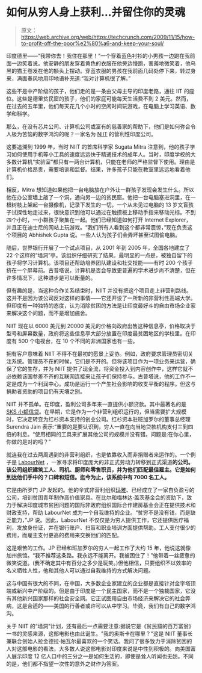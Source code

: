 # 如何从穷人身上获利…并留住你的灵魂

> 原文：<https://web.archive.org/web/https://techcrunch.com/2009/11/15/how-to-profit-off-the-poor%e2%80%a6-and-keep-your-soul/>

印度德里——“我带你去！我住在那里！”一个穿着蓝色衬衫的小男孩一边跑在我前面一边笑着说。他安静的朋友穿着黄色的衣服在他旁边慢跑，害羞地微笑着，他乌黑的猫王卷发在他的额头上摆动。穿蓝衣服的男孩在我前面几码处停下来，转过身来，满面春风地用印地语补充道:“我对计算机很了解。”

这些不是中产阶级的孩子，他们走的是一条由父母主导的印度老路，通往 IIT 的座位。这些是德里贫民窟的孩子，他们的家庭可能每天生活费不到 2 美元。然而，在过去的五年里，他们每天花几个小时的空闲时间玩游戏，在电脑上学习英语、数学和科学。

那么，在没有芯片公司、计算机公司或富有的慈善家的帮助下，他们是如何弥合令人极为苦恼的数字鸿沟的呢？一家名为 [NIIT](https://web.archive.org/web/20230119042343/http://www.niit.com/Pages/DefaultINDIA.aspx) 的营利性印度公司。

这要追溯到 1999 年，当时 NIIT 的首席科学家 Sugata Mitra 注意到，他的孩子学习如何使用手机等小工具的速度远远快于精通技术的成年人。当时，印度学校的大多数计算机“实验室”都只有一两台计算机，只能在老师的严格监督下使用。理由是计算机价格昂贵，需要培训和监督。结果，许多孩子只能在教室里远远地看着他们。

相反，Mitra 想知道如果他把一台电脑放在户外让一群孩子发现会发生什么。所以他在办公室墙上敲了一个洞，通向另一边的贫民窟。他把一台电脑塞进洞里，在一根树枝上架起一台摄像机，记录下发生的一切。一个从未见过电脑的 13 岁文盲孩子试探性地走过来，很快意识到他可以通过在触摸板上移动手指来移动光标。不到四个小时，一小群孩子聚集在一起。他们已经知道如何打开 Internet Explorer，并且正在迪士尼的网站上玩游戏。“我们所有人看到这个都非常震惊，”现在负责这个项目的 Abhishek Gupta 说。一些人认为孩子们会弄坏甚至试图偷电脑。

随后，世界银行开展了一个试点项目，从 2001 年到 2005 年，全国各地建立了 22 个这样的“墙洞”亭。该组织仔细研究了结果。最明显的一点是，被独自留下的孩子将学习计算机。该项目还帮助培养团队建设和社交技能——有时 200 个孩子挤在一个屏幕前。古普塔说，计算机是否会导致更普遍的学术进步尚不清楚，但在许多情况下，这种进步是可以衡量的。

但有趣的是，当这种合作关系结束时，NIIT 并没有把这个项目走上非营利路线。这并不是因为该公司反对这样的事情——它还开设了一所新的非营利性高端大学。但印度有一种独特的态度，认为消除贫困的方法是让印度最好斗的自由市场企业家来解决这个问题，而不是增加施舍。

NIIT 现在以 6000 美元到 20000 美元的价格向政府出售这种信息亭，价格取决于型号和屏幕数量，政府将这些信息亭大部分放置在印度最贫困地区的学校里。在印度有 500 个电视台，在 10 个不同的非洲国家也有一些。

拥有客户意味着 NIIT 不得不在最初的愿景上妥协。例如，政府要求管理员密切关注系统。管理员不在的时候，它们是不开的。但将该项目作为一项业务来运营，确保了它的生存，并为 NIIT 提供了现金流，将资金投入到内容创作中，这样它就不必依赖该国参差不齐的互联网连接来让孩子们保持参与。古普塔说，他的工作不一定是成为一个利润中心。成功是运行一个产生社会影响的收支平衡的程序。但这与捐助者资助的项目仍有天壤之别。

NIIT 并不孤单。在印度，盈利公司多年来一直提供小额贷款。其中最著名的是 [SKS 小额信贷](https://web.archive.org/web/20230119042343/http://www.sksindia.com/)。在早期，它是作为一个非营利组织运行的，但当需要扩大规模时，它决定转变为红杉资本支持的创业公司。红杉资本驻班加罗尔的董事总经理 Surendra Jain 表示:“重要的是要认识到，穷人一直在向当地贷款机构支付三到四倍的利息。“使用相同的工具来扩展其他公司的规模并没有错。问题是:在你心里，你做的是对的吗？”

就连我在过去两周遇到的非营利组织，也是依靠收入而非捐赠者来运作的。一个例子是 [LabourNet](https://web.archive.org/web/20230119042343/http://www.labournet.in/aboutus) ，一家寻求将印度庞大的非正式劳动力转移到正式渠道**的公司。该公司组织建筑工人、司机、厨师和零售职员，并为他们匹配最佳雇主。它是如何到达他们手中的？口碑和短信。迄今为止，该系统中有 7000 名工人。**

它是由所罗门 JP 发起的。他的伞式非营利组织[玛雅](https://web.archive.org/web/20230119042343/http://www.mayaindia.org/)、已经成立了一家自负盈亏的公司，培训贫困青年制作高价值家具。在比尔和梅林达·盖茨基金会的资助下，致力于解决印度城市贫困问题的国际非政府组织国际合作建房基金会正在提供技术和财政支持，帮助 LabourNet 成为一个自我维持的企业。“贫穷不是没有钱，而是缺乏能力，”JP 说。因此，LabourNet 不仅仅是为穷人提供工作，它还提供医疗福利，发放身份证，并在银行账户、扫盲和职业培训方面提供帮助。工人支付很少的费用，而雇主支付更高的费用来交换他们的匹配。

这是艰苦的工作。JP 已经和班加罗尔的穷人一起工作了大约 15 年，他说这就像加州旅馆。“我不推荐这条路。我永远不能离开。我被困住了！”他带着一丝疲惫的微笑说道。(我不确定其中有百分之多少是玩笑。)但他相信，只要组织不以效率的名义牺牲人性，他和其他人可以通过自我维持的方式解决问题。

这与中国有很大的不同，在中国，大多数企业家建立的企业都是直接针对金字塔顶端或新兴中产阶级的。但是由于印度是一个民主国家，而不是一个独裁国家，它没有其他新兴国家那样的社会安全网。它正试图用自由市场经济来解决它的社会弊病，这是合适的——美国的行善者或许可以从中学习。毕竟，我们有自己的数字鸿沟。

关于 NIIT 的“墙洞”计划，还有最后一点需要注意:据说它是《贫民窟的百万富翁》一书的灵感来源，这部电影也由此诞生。"我的奥斯卡在哪里？"这是 NIIT 董事长兼联合创始人拉金德拉·帕瓦尔最喜欢的一个笑话。我问了很多致力于消除贫困的人对这部电影的看法，大多数人说这部电影对印度来说是中性到积极的。向美国富人展示印度 12 亿人口中的三分之一是如何生活的，即使是耸人听闻也无妨。不同的是，他们都不指望一次性的意外之财作为答案。